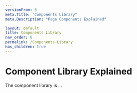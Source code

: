 ```yaml
---
versionFrom: 8
meta.Title: "Components Library"
meta.Description: "Page Components Explained"

layout: default
title: Components Library
nav_order: 6
permalink: /Components-Library
has_children: true
---
```


# Component Library Explained

The component library is ...

